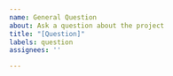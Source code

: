 ```yaml
---
name: General Question
about: Ask a question about the project
title: "[Question]"
labels: question
assignees: ''

---
```



